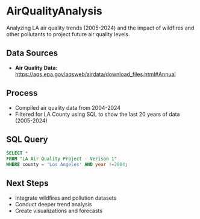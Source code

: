# AirQualityAnalysis
Analyzing LA air quality trends (2005-2024) and the impact of wildfires and other pollutants to project future air quality levels.

## Data Sources
- **Air Quality Data:** https://aqs.epa.gov/aqsweb/airdata/download_files.html#Annual

## Process
- Compiled air quality data from 2004-2024
- Filtered for LA County using SQL to show the last 20 years of data (2005-2024)
  
## SQL Query
```sql
SELECT *
FROM "LA Air Quality Project - Verison 1"
WHERE county = 'Los Angeles' AND year !=2004;
```

## Next Steps
- Integrate wildfires and pollution datasets
- Conduct deeper trend analysis
- Create visualizations and forecasts

